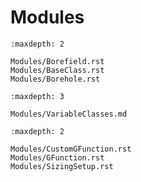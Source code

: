 # Modules

```{toctree}
:maxdepth: 2

Modules/Borefield.rst
Modules/BaseClass.rst
Modules/Borehole.rst
```

```{toctree}
:maxdepth: 3

Modules/VariableClasses.md
```

```{toctree}
:maxdepth: 2

Modules/CustomGFunction.rst
Modules/GFunction.rst
Modules/SizingSetup.rst
```